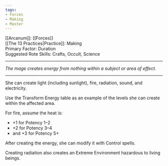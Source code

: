 ```yaml
---
tags:
- Forces
- Making
- Master
---
```


[[Arcanum]]: [[Forces]]\
[[The 13 Practices|Practice]]: Making\
Primary Factor: Duration\
Suggested Rote Skills: Crafts, Occult, Science

---

_The mage creates energy from nothing within a subject or area of effect._

---

She can create light (including sunlight), fire, radiation, sound, and electricity.

Use the Transform Energy table as an example of the levels she can create within the affected area.

For fire, assume the heat is:
- +1 for Potency 1–2
- +2 for Potency 3–4
- and +3 for Potency 5+

After creating the energy, she can modify it with Control spells.

Creating radiation also creates an Extreme Environment hazardous to living beings.